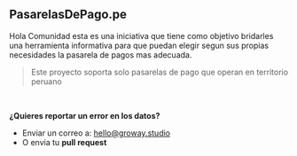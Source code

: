 ## PasarelasDePago.pe

Hola Comunidad esta es una iniciativa que tiene como objetivo bridarles una herramienta informativa para que puedan elegir segun sus propias necesidades la pasarela de pagos mas adecuada.

> Este proyecto soporta solo pasarelas de pago que operan en territorio peruano

<br/>

**¿Quieres reportar un error en los datos?**
- Enviar un correo a: hello@groway.studio
- O envia tu **pull request**
